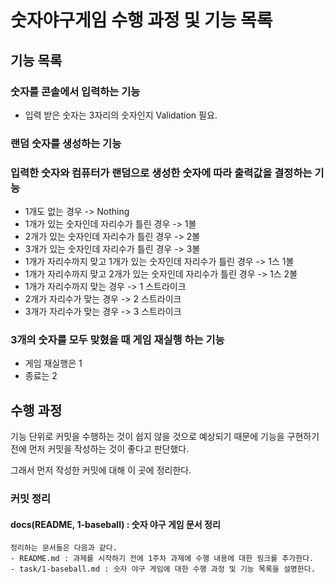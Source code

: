 # 숫자야구게임 수행 과정 및 기능 목록

## 기능 목록

### 숫자를 콘솔에서 입력하는 기능
  - 입력 받은 숫자는 3자리의 숫자인지 Validation 필요.

### 랜덤 숫자를 생성하는 기능
 
### 입력한 숫자와 컴퓨터가 랜덤으로 생성한 숫자에 따라 출력값을 결정하는 기능
  - 1개도 없는 경우 -> Nothing
  - 1개가 있는 숫자인데 자리수가 틀린 경우 -> 1볼
  - 2개가 있는 숫자인데 자리수가 틀린 경우 -> 2볼
  - 3개가 있는 숫자인데 자리수가 틀린 경우 -> 3볼
  - 1개가 자리수까지 맞고 1개가 있는 숫자인데 자리수가 틀린 경우 -> 1스 1볼
  - 1개가 자리수까지 맞고 2개가 있는 숫자인데 자리수가 틀린 경우 -> 1스 2볼
  - 1개가 자리수까지 맞는 경우 -> 1 스트라이크
  - 2개가 자리수가 맞는 경우 -> 2 스트라이크
  - 3개가 자리수가 맞는 경우 -> 3 스트라이크
  
### 3개의 숫자를 모두 맞혔을 때 게임 재실행 하는 기능
  - 게임 재실행은 1
  - 종료는 2

## 수행 과정

기능 단위로 커밋을 수행하는 것이 쉽지 않을 것으로 예상되기 때문에 기능을 구현하기 전에 먼저 커밋을 작성하는 것이 좋다고 판단했다.

그래서 먼저 작성한 커밋에 대해 이 곳에 정리한다.

### 커밋 정리

#### docs(README, 1-baseball) : 숫자 야구 게임 문서 정리

```
정리하는 문서들은 다음과 같다.
- README.md : 과제를 시작하기 전에 1주차 과제에 수행 내용에 대한 링크를 추가한다.
- task/1-baseball.md : 숫자 야구 게임에 대한 수행 과정 및 기능 목록을 설명한다.
```
